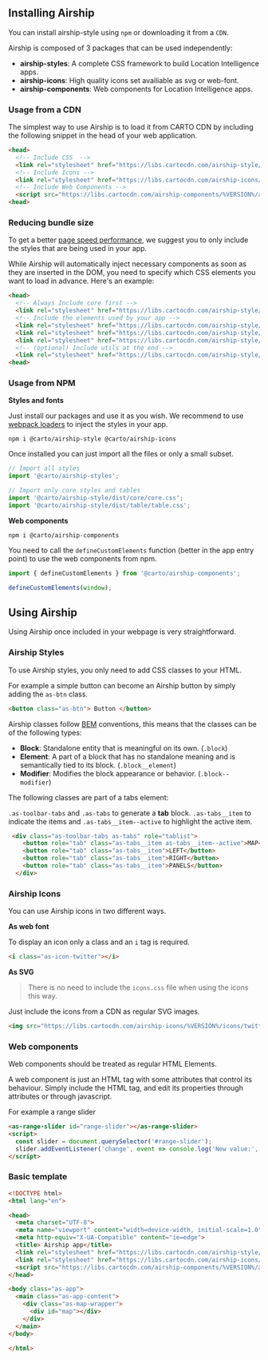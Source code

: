 
## Installing Airship

You can install airship-style using `npm` or downloading it from a `CDN`. 

Airship is composed of 3 packages that can be used independently:

  - **airship-styles**: A complete CSS framework to build Location Intelligence apps.
  - **airship-icons**: High quality icons set availiable as svg or web-font.
  - **airship-components**: Web components for Location Intelligence apps.

### Usage from a CDN

The simplest way to use Airship is to load it from CARTO CDN by including the following snippet in the head of your web application.

```html
<head>
  <!-- Include CSS  -->
  <link rel="stylesheet" href="https://libs.cartocdn.com/airship-style/%VERSION%/airship.css">
  <!-- Include Icons -->
  <link rel="stylesheet" href="https://libs.cartocdn.com/airship-icons/%VERSION%/icons.css">
  <!-- Include Web Components -->
  <script src="https://libs.cartocdn.com/airship-components/%VERSION%/airship.js"></script>
<head>
```

### Reducing bundle size

To get a better [page speed performance](https://developers.google.com/speed/docs/insights/OptimizeCSSDelivery), we suggest you to only include the styles that are being used in your app.

While Airship will automatically inject necessary components as soon as they are inserted in the DOM, you need to specify which CSS elements you want to load in advance. Here's an example:

```html
<head>
  <!-- Always Include core first -->
  <link rel="stylesheet" href="https://libs.cartocdn.com/airship-style/dist/core/core.css">
  <!-- Include the elements used by your app -->
  <link rel="stylesheet" href="https://libs.cartocdn.com/airship-style/dist/button/button.css">
  <link rel="stylesheet" href="https://libs.cartocdn.com/airship-style/dist/table/table.css">
  <link rel="stylesheet" href="https://libs.cartocdn.com/airship-style/dist/tabs/tabs.css">
  <!-- (optional) Include utils at the end -->
  <link rel="stylesheet" href="https://libs.cartocdn.com/airship-style/dist/utilities/utilities.css">
<head>
```


### Usage from NPM

**Styles and fonts**

Just install our packages and use it as you wish. We recommend to use [webpack loaders](https://github.com/webpack-contrib/css-loader) to inject the styles in your app.

    npm i @carto/airship-style @carto/airship-icons

Once installed you can just import all the files or only a small subset.


```js
// Import all styles
import '@carto/airship-styles';
```

```js
// Import only core styles and tables
import '@carto/airship-style/dist/core/core.css';
import '@carto/airship-style/dist/table/table.css';
```

**Web components**

    npm i @carto/airship-components

You need to call the `defineCustomElements` function (better in the app entry point) to use the web components from npm.


```js
import { defineCustomElements } from '@carto/airship-components';

defineCustomElements(window);
```

## Using Airship
Using Airship once included in your webpage is very straightforward. 

### Airship Styles

To use Airship styles, you only need to add CSS classes to your HTML.

For example a simple button can become an Airship button by simply adding the `as-btn` class.

```html
<button class="as-btn"> Button </button>
```

Airship classes follow [BEM](http://getbem.com/introduction/) conventions, this means that the classes can be of the following types:

- **Block**: Standalone entity that is meaningful on its own. (`.block`)
- **Element**: A part of a block that has no standalone meaning and is semantically tied to its block. (`.block__element`)
- **Modifier**: Modifies the block appearance or behavior. (`.block--modifier`)

The following classes are part of a tabs element:

`.as-toolbar-tabs` and `.as-tabs` to generate a **tab** block. `.as-tabs__item` to indicate the items and `.as-tabs__item--active` to highlight the active item.

```html
 <div class="as-toolbar-tabs as-tabs" role="tablist">
    <button role="tab" class="as-tabs__item as-tabs__item--active">MAP</button>
    <button role="tab" class="as-tabs__item">LEFT</button>
    <button role="tab" class="as-tabs__item">RIGHT</button>
    <button role="tab" class="as-tabs__item">PANELS</button>
  </div>
```

### Airship Icons
You can use Airship icons in two different ways.

**As web font**

To display an icon only a class and an `i` tag is required.

```html
<i class="as-icon-twitter"></i>
```


**As SVG**

> There is no need to include the `icons.css` file when using the icons this way.


Just include the icons from a CDN as regular SVG images. 

```html
<img src="https://libs.cartocdn.com/airship-icons/%VERSION%/icons/twitter.svg" alt="Twitter logo">
```

### Web components

Web components should be treated as regular HTML Elements. 

A web component is just an HTML tag with some attributes that control its behaviour. Simply include the HTML tag, and edit its properties through attributes or through javascript.


For example a range slider


```html
<as-range-slider id="range-slider"></as-range-slider>
<script>
  const slider = document.querySelector('#range-slider');
  slider.addEventListener('change', event => console.log('New value:', event.detail));
</script>
```


### Basic template

```html
<!DOCTYPE html>
<html lang="en">

<head>
  <meta charset="UTF-8">
  <meta name="viewport" content="width=device-width, initial-scale=1.0">
  <meta http-equiv="X-UA-Compatible" content="ie=edge">
  <title> Airship app</title>
  <link rel="stylesheet" href="https://libs.cartocdn.com/airship-style/%VERSION%/airship.css">
  <link rel="stylesheet" href="https://libs.cartocdn.com/airship-icons/%VERSION%/icons.css">
  <script src="https://libs.cartocdn.com/airship-components/%VERSION%/airship.js"></script>
</head>

<body class="as-app">
  <main class="as-app-content">
    <div class="as-map-wrapper">
      <div id="map"></div>
    </div>
  </main>
</body>

</html>
```
